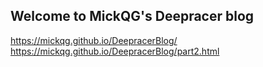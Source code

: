 ## Welcome to MickQG's Deepracer blog
https://mickqg.github.io/DeepracerBlog/
https://mickqg.github.io/DeepracerBlog/part2.html
